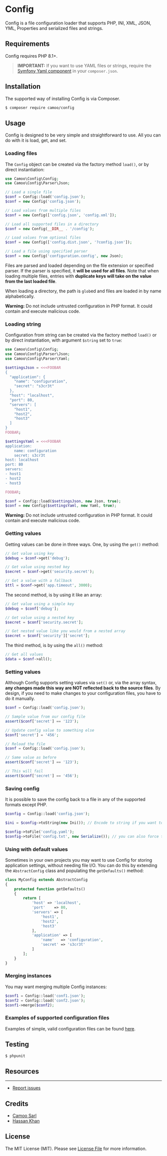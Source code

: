 # Config

Config is a file configuration loader that supports PHP, INI, XML, JSON,
YML, Properties and serialized files and strings.

## Requirements

Config requires PHP 8.1+.

> **IMPORTANT:** If you want to use YAML files or strings, require the [Symfony Yaml component](https://github.com/symfony/Yaml) in your `composer.json`.

## Installation

The supported way of installing Config is via Composer.

```sh
$ composer require camoo/config
```

## Usage

Config is designed to be very simple and straightforward to use. All you can do with
it is load, get, and set.

### Loading files

The `Config` object can be created via the factory method `load()`, or
by direct instantiation:

```php
use Camoo\Config\Config;
use Camoo\Config\Parser\Json;

// Load a single file
$conf = Config::load('config.json');
$conf = new Config('config.json');

// Load values from multiple files
$conf = new Config(['config.json', 'config.xml']);

// Load all supported files in a directory
$conf = new Config(__DIR__ . '/config');

// Load values from optional files
$conf = new Config(['config.dist.json', '?config.json']);

// Load a file using specified parser
$conf = new Config('configuration.config', new Json);
```

Files are parsed and loaded depending on the file extension or specified
parser. If the parser is specified, it **will be used for all files**. Note
that when loading multiple files, entries with **duplicate keys will take on
the value from the last loaded file**.

When loading a directory, the path is `glob`ed and files are loaded in by
name alphabetically.

**Warning:** Do not include untrusted configuration in PHP format. It could
contain and execute malicious code.

### Loading string

Configuration from string can be created via the factory method `load()` or
by direct instantiation, with argument `$string` set to `true`:

```php
use Camoo\Config\Config;
use Camoo\Config\Parser\Json;
use Camoo\Config\Parser\Yaml;

$settingsJson = <<<FOOBAR
{
  "application": {
    "name": "configuration",
    "secret": "s3cr3t"
  },
  "host": "localhost",
  "port": 80,
  "servers": [
    "host1",
    "host2",
    "host3"
  ]
}
FOOBAR;

$settingsYaml = <<<FOOBAR
application:
    name: configuration
    secret: s3cr3t
host: localhost
port: 80
servers:
- host1
- host2
- host3

FOOBAR;

$conf = Config::load($settingsJson, new Json, true);
$conf = new Config($settingsYaml, new Yaml, true);
```

**Warning:** Do not include untrusted configuration in PHP format. It could
contain and execute malicious code.

### Getting values

Getting values can be done in three ways. One, by using the `get()` method:

```php
// Get value using key
$debug = $conf->get('debug');

// Get value using nested key
$secret = $conf->get('security.secret');

// Get a value with a fallback
$ttl = $conf->get('app.timeout', 3000);
```

The second method, is by using it like an array:

```php
// Get value using a simple key
$debug = $conf['debug'];

// Get value using a nested key
$secret = $conf['security.secret'];

// Get nested value like you would from a nested array
$secret = $conf['security']['secret'];
```

The third method, is by using the `all()` method:

```php
// Get all values
$data = $conf->all();
```

### Setting values

Although Config supports setting values via `set()` or, via the
array syntax, **any changes made this way are NOT reflected back to the
source files**. By design, if you need to make changes to your
configuration files, you have to do it manually.

```php
$conf = Config::load('config.json');

// Sample value from our config file
assert($conf['secret'] == '123');

// Update config value to something else
$conf['secret'] = '456';

// Reload the file
$conf = Config::load('config.json');

// Same value as before
assert($conf['secret'] == '123');

// This will fail
assert($conf['secret'] == '456');
```

### Saving config

It is possible to save the config back to a file in any of the supported formats
except PHP.

```php
$config = Config::load('config.json');

$ini = $config->toString(new Ini()); // Encode to string if you want to save the file yourself

$config->toFile('config.yaml');
$config->toFile('config.txt', new Serialize()); // you can also force the writer
```

### Using with default values

Sometimes in your own projects you may want to use Config for storing
application settings, without needing file I/O. You can do this by extending
the `AbstractConfig` class and populating the `getDefaults()` method:

```php
class MyConfig extends AbstractConfig
{
    protected function getDefaults()
    {
        return [
            'host' => 'localhost',
            'port'    => 80,
            'servers' => [
                'host1',
                'host2',
                'host3'
            ],
            'application' => [
                'name'   => 'configuration',
                'secret' => 's3cr3t'
            ]
        ];
    }
}
```

### Merging instances

You may want merging multiple Config instances:

```php
$conf1 = Config::load('conf1.json');
$conf2 = Config::load('conf2.json');
$conf1->merge($conf2);
```

### Examples of supported configuration files

Examples of simple, valid configuration files can be found [here](tests/mocks/pass).


## Testing

``` bash
$ phpunit
```


## Resources
---------

* [Report issues](https://github.com/camoo/config/issues)


## Credits

- [Camoo Sarl](https://github.com/camoo)
- [Hassan Khan](https://github.com/hassankhan)


## License

The MIT License (MIT). Please see [License File](LICENSE.md) for more information.
